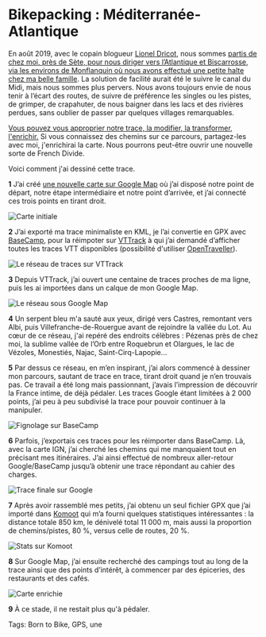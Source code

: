 # Bikepacking : Méditerranée-Atlantique

En août 2019, avec le copain blogueur [Lionel Dricot](https://ploum.net/), nous sommes [partis de chez moi, près de Sète, pour nous diriger vers l’Atlantique et Biscarrosse, via les environs de Monflanquin où nous avons effectué une petite halte chez ma belle famille](https://tcrouzet.com/2019/08/22/une-traversee-de-la-france-sud-a-vtt/). La solution de facilité aurait été le suivre le canal du Midi, mais nous sommes plus pervers. Nous avons toujours envie de nous tenir à l’écart des routes, de suivre de préférence les singles ou les pistes, de grimper, de crapahuter, de nous baigner dans les lacs et des rivières perdues, sans oublier de passer par quelques villages remarquables.<span id="more-51324"></span>

[Vous pouvez vous approprier notre trace, la modifier, la transformer, l'enrichir.](https://drive.google.com/open?id=1_Z5YlQopu7BmxW612bFj7BwBWruvwyis&usp=sharing) Si vous connaissez des chemins sur ce parcours, partagez-les avec moi, j'enrichirai la carte. Nous pourrons peut-être ouvrir une nouvelle sorte de French Divide.

Voici comment j'ai dessiné cette trace.

**1** J’ai créé [une nouvelle carte sur Google Map](https://drive.google.com/open?id=1_Z5YlQopu7BmxW612bFj7BwBWruvwyis&usp=sharing) où j’ai disposé notre point de départ, notre étape intermédiaire et notre point d’arrivée, et j’ai connecté ces trois points en tirant droit.

![Carte initiale](https://tcrouzet.comhttps://tcrouzet.com/images_tc/2019/04/meda1-600x450.jpg)

**2** J’ai exporté ma trace minimaliste en KML, je l’ai convertie en GPX avec [BaseCamp](https://www.garmin.com/en-US/shop/downloads/basecamp), pour la réimpoter sur [VTTrack](https://www.garmin.com/en-US/shop/downloads/basecamp) à qui j’ai demandé d’afficher toutes les traces VTT disponibles (possibilité d'utiliser [OpenTraveller](https://www.opentraveller.net)).

![Le réseau de traces sur VTTrack](https://tcrouzet.comhttps://tcrouzet.com/images_tc/2019/04/meda2-600x366.jpg)

**3** Depuis VTTrack, j’ai ouvert une centaine de traces proches de ma ligne, puis les ai importées dans un calque de mon Google Map.

![Le réseau sous Google Map](https://tcrouzet.comhttps://tcrouzet.com/images_tc/2019/04/meda3-600x307.jpg)

**4** Un serpent bleu m'a sauté aux yeux, dirigé vers Castres, remontant vers Albi, puis Villefranche-de-Rouergue avant de rejoindre la vallée du Lot. Au cœur de ce réseau, j'ai repéré des endroits célèbres : Pézenas près de chez moi, la sublime vallée de l’Orb entre Roquebrun et Olargues, le lac de Vézoles, Monestiés, Najac, Saint-Cirq-Lapopie…

**5** Par dessus ce réseau, en m’en inspirant, j’ai alors commencé à dessiner mon parcours, sautant de trace en trace, tirant droit quand je n’en trouvais pas. Ce travail a été long mais passionnant, j’avais l’impression de découvrir la France intime, de déjà pédaler. Les traces Google étant limitées à 2 000 points, j’ai peu à peu subdivisé la trace pour pouvoir continuer à la manipuler.

![Fignolage sur BaseCamp](https://tcrouzet.comhttps://tcrouzet.com/images_tc/2019/04/meda4-600x438.jpg)

**6** Parfois, j’exportais ces traces pour les réimporter dans BaseCamp. Là, avec la carte IGN, j’ai cherché les chemins qui me manquaient tout en précisant mes itinéraires. J’ai ainsi effectué de nombreux aller-retour Google/BaseCamp jusqu’à obtenir une trace répondant au cahier des charges.

![Trace finale sur Google](https://tcrouzet.comhttps://tcrouzet.com/images_tc/2019/04/meda5-600x284.jpg)

**7** Après avoir rassemblé mes petits, j’ai obtenu un seul fichier GPX que j’ai importé dans [Komoot](https://www.komoot.com/tour/84426566) qui m’a fourni quelques statistiques intéressantes : la distance totale 850 km, le dénivelé total 11 000 m, mais aussi la proportion de chemins/pistes, 80 %, versus celle de routes, 20 %.

![Stats sur Komoot](https://tcrouzet.comhttps://tcrouzet.com/images_tc/2019/04/meda6-830x1200.jpg)

**8** Sur Google Map, j’ai ensuite recherché des campings tout au long de la trace ainsi que des points d’intérêt, à commencer par des épiceries, des restaurants et des cafés.

![Carte enrichie](https://tcrouzet.comhttps://tcrouzet.com/images_tc/2019/04/meda7-600x290.jpg)

**9** À ce stade, il ne restait plus qu'à pédaler.

Tags: Born to Bike, GPS, une